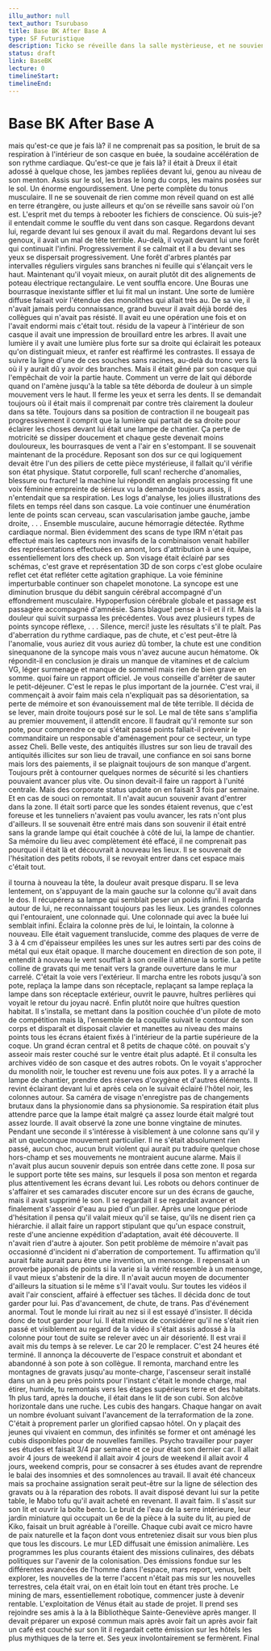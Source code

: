 ```yaml
---
illu_author: null
text_author: Tsurubaso
title: Base BK After Base A
type: SF Futuristique
description: Ticko se réveille dans la salle mystèrieuse, et ne souvient de rien...
status: draft
link: BaseBK
lecture: 0
timelineStart: 
timelineEnd: 
---
```


# Base BK After Base A


mais qu'est-ce que je fais là? il ne comprenait pas sa position, le bruit de sa respiration à l'intérieur de son casque en buée, la soudaine accélération de son rythme cardiaque. Qu'est-ce que je fais là? il était à Dreux il était adossé à quelque chose, les jambes repliées devant lui, genou au niveau de son menton. Assis sur le sol, les bras le long du corps, les mains posées sur le sol. Un énorme engourdissement. Une perte complète du tonus musculaire. Il ne se souvenait de rien comme mon réveil quand on est allé en terre étrangère, ou juste ailleurs et qu'on se réveille sans savoir où l'on est. L'esprit met du temps à rebooter les fichiers de conscience. Où suis-je? il entendait comme le souffle du vent dans son casque. Regardons devant lui, regarde devant lui ses genoux il avait du mal. Regardons devant lui ses genoux, il avait un mal de tête terrible. Au-delà, il voyait devant lui une forêt qui continuait l'infini. Progressivement il se calmait et il a bu devant ses yeux se dispersait progressivement. Une forêt d'arbres plantés par intervalles réguliers virgules sans branches ni feuille qui s'élançait vers le haut. Maintenant qu'il voyait mieux, on aurait plutôt dit des alignements de poteau électrique rectangulaire. Le vent souffla encore. Une Bouras une bourrasque inexistante siffler et lui fit mal un instant. Une sorte de lumière diffuse faisait voir l'étendue des monolithes qui allait très au. De sa vie, il n'avait jamais perdu connaissance, grand buveur il avait déjà bordé des collègues qui n'avait pas résisté. Il avait eu une opération une fois et on l'avait endormi mais c'était tout. 
résidu de la vapeur à l'intérieur de son casque il avait une impression de brouillard entre les arbres. Il avait une lumière il y avait une lumière plus forte sur sa droite qui éclairait les poteaux qu'on distinguait mieux, et ranfer est réaffirmé les contrastes. Il essaya de suivre la ligne d'une de ces souches sans racines, au-delà du tronc vers là où il y aurait dû y avoir des branches. Mais il était gêné par son casque qui l'empêchait de voir la partie haute. Comment un verre de lait qui déborde quand on l'amène jusqu'à la table sa tête déborda de douleur à un simple mouvement vers le haut. Il ferme les yeux et serra les dents. Il se demandait toujours où il était mais il comprenait par contre très clairement la douleur dans sa tête. Toujours dans sa position de contraction il ne bougeait pas progressivement il comprit que la lumière qui partait de sa droite pour éclairer les choses devant lui était une lampe de chantier. Ça perte de motricité se dissiper doucement et chaque geste devenait moins douloureux, les bourrasques de vent a l'air en s'estompant. Il se souvenait maintenant de la procédure. Reposant son dos sur ce qui logiquement devait être l'un des piliers de cette pièce mystérieuse, il fallait qu'il vérifie son état physique. Statut corporelle, full scan! recherche d'anomalies, blessure ou fracture! la machine lui répondit en anglais processing fit une voix féminine empreinte de sérieux vu la demande toujours assis, il n'entendait
que sa respiration. Les logs d'analyse, les jolies illustrations des filets en temps réel dans son casque. La voie continuer une énumération lente de points scan cerveau, scan vascularisation jambe gauche, jambe droite, . . . Ensemble musculaire, aucune hémorragie détectée. Rythme cardiaque normal. Bien évidemment des scans de type IRM n'était pas effectué mais les capteurs non invasifs de la combinaison venait habiller des représentations effectuées en amont, lors d'attribution à une équipe, essentiellement lors des check up. Son visage était éclairé par ses schémas, c'est grave et représentation 3D de son corps c'est globe oculaire reflet cet état refléter cette agitation graphique. La voie féminine imperturbable continuer son chapelet monotone. La syncope est une diminution brusque du débit sanguin cérébral accompagné d'un effondrement musculaire. Hypoperfusion cérébrale globale et passage est passagère accompagné d'amnésie. Sans blague! pense à t-il et il rit. Mais la douleur qui suivit surpassa les précédentes. Vous avez plusieurs types de points syncope réflexe, . . . Silence, merci! juste les résultats s'il te plaît. Pas d'aberration du rythme cardiaque, pas de chute, et c'est peut-être là l'anomalie, vous auriez dit vous auriez dû tomber, la chute est une condition sinequanone de la syncope mais vous n'avez aucune aucun hématome. Ok répondit-il en conclusion je dirais un manque de vitamines et de calcium VG, léger surmenage et manque de sommeil mais rien de bien grave en somme. 
quoi faire un rapport officiel. Je vous conseille d'arrêter de sauter le petit-déjeuner. C'est le repas le plus important de la journée. C'est vrai, il commençait à avoir faim mais cela n'expliquait pas sa désorientation, sa perte de mémoire et son évanouissement mal de tête terrible. Il décida de se lever, main droite toujours posé sur le sol. Le mal de tête sans s'amplifia au premier mouvement, il attendit encore. Il faudrait qu'il remonte sur son pote, pour comprendre ce qui s'était passé points fallait-il prévenir le commanditaire un responsable d'aménagement pour ce secteur, un type assez Cheli. Belle veste, des antiquités illustres sur son lieu de travail des antiquités illicites sur son lieu de travail, une confiance en soi sans borne mais lors des paiements, il se plaignait toujours de son manque d'argent. Toujours prêt à contourner quelques normes de sécurité si les chantiers pouvaient avancer plus vite. Ou sinon devait-il faire un rapport à l'unité centrale. Mais des corporate status update on en faisait 3 fois par semaine. Et en cas de souci on remontait. Il n'avait aucun souvenir avant d'entrer dans la zone. Il était sorti parce que les sondes étaient revenus, que c'est foreuse et les tunneliers n'avaient pas voulu avancer, les rats n'ont plus d'ailleurs. Il se souvenait être entré mais dans son souvenir il était entré sans la grande lampe qui était couchée à côté de lui, la lampe de chantier. Sa mémoire du lieu avec complètement été effacé, il ne comprenait pas pourquoi il était là et découvrait à nouveau les lieux. Il se souvenait de l'hésitation des petits robots, il se revoyait entrer dans cet espace mais c'était tout. 

il tourna à nouveau la tête, la douleur avait presque disparu. Il se leva lentement, on s'appuyant de la main gauche sur la colonne qu'il avait dans le dos. Il récupérera sa lampe qui semblait peser un poids infini. Il regarda autour de lui, ne reconnaissant toujours pas les lieux. Les grandes colonnes qui l'entouraient, une colonnade qui. Une colonnade qui avec la buée lui semblait infini. Éclaira la colonne près de lui, le lointain, la colonne à nouveau. Elle était vaguement translucide, comme des plaques de verre de 3 à 4 cm d'épaisseur empilées les unes sur les autres serti par des coins de métal qui eux était opaque. Il marche doucement en direction de son pote, il entendit à nouveau le vent soufflait à son oreille il atténue la sortie. La petite colline de gravats qui me tenait vers la grande ouverture dans le mur carrelé. C'était la voie vers l'extérieur. Il marcha entre les robots jusqu'à son pote, replaça la lampe dans son réceptacle, replaçant sa lampe replaça la lampe dans son réceptacle extérieur, ouvrit le pauvre, huîtres perlières qui voyait le retour du joyau nacré. Enfin plutôt noire que huîtres question habitat. Il s'installa, se mettant dans la position couchée d'un pilote de moto de compétition mais là, l'ensemble de la coquille suivait le contour de son corps et disparaît et disposait clavier et manettes au niveau des mains points tous les écrans étaient fixés à l'intérieur de la partie supérieure de la coque. Un grand écran central et 8 petits de chaque côté. 
on pouvait s'y asseoir mais rester couché sur le ventre était plus adapté. Et il consulta les archives vidéo de son casque et des autres robots. On le voyait s'approcher du monolith noir, le toucher est revenu une fois aux potes. Il y a arraché la lampe de chantier, prendre des réserves d'oxygène et d'autres éléments. Il revint éclairant devant lui et après cela on le suivait éclairé l'hôtel noir, les colonnes autour. Sa caméra de visage n'enregistre pas de changements brutaux dans la physionomie dans sa physionomie. Sa respiration était plus attendre parce que la lampe était malgré ça assez lourde était malgré tout assez lourde. Il avait observé la zone une bonne vingtaine de minutes. Pendant une seconde il s'intéresse à visiblement à une colonne sans qu'il y ait un quelconque mouvement particulier. Il ne s'était absolument rien passé, aucun choc, aucun bruit violent qui aurait pu traduire quelque chose hors-champ et ses mouvements ne montraient aucune alarme. Mais il n'avait plus aucun souvenir depuis son entrée dans cette zone. Il posa sur le support porte tête ses mains, sur lesquels il posa son menton et regarda plus attentivement les écrans devant lui. Les robots ou dehors continuer de s'affairer et ses camarades discuter encore sur un des écrans de gauche, mais il avait supprimé le son. Il se regardait il se regardait avancer et finalement s'asseoir d'eau au pied d'un pilier. Après une longue période d'hésitation il pensa qu'il valait mieux qu'il se taise, qu'ils ne disent rien ça hiérarchie. 
il allait faire un rapport stipulant que qu'un espace construit, reste d'une ancienne expédition d'adaptation, avait été découverte. Il n'avait rien d'autre à ajouter. Son petit problème de mémoire n'avait pas occasionné d'incident ni d'aberration de comportement. Tu affirmation qu'il aurait faite aurait paru être une invention, un mensonge. Il repensait à un proverbe japonais de points si la varie si la vérité ressemble à un mensonge, il vaut mieux s'abstenir de la dire. Il n'avait aucun moyen de documenter d'ailleurs la situation si le même s'il l'avait voulu. Sur toutes les vidéos il avait l'air conscient, affairé à effectuer ses tâches. Il décida donc de tout garder pour lui. Pas d'avancement, de chute, de trans. Pas d'événement anormal. Tout le monde lui rirait au nez si il est essayé d'insister. Il décida donc de tout garder pour lui. Il était mieux de considérer qu'il ne s'était rien passé et visiblement au regard de la vidéo il s'était assis adossé à la colonne pour tout de suite se relever avec un air désorienté. Il est vrai il avait mis du temps à se relever. Le car 20 le remplacer. C'est 24 heures été terminé. Il annonça la découverte de l'espace construit et abondant et abandonné à son pote à son collègue. Il remonta, marchand entre les montagnes de gravats jusqu'au monte-charge, l'ascenseur serait installé dans un an à peu près points pour l'instant c'était le monde charge, mal étirer, humide, tu remontais vers les étages supérieurs
terre et des habitats. 1h plus tard, après la douche, il était dans le lit de son cubi. Son alcôve horizontale dans une ruche. Les cubis des hangars. Chaque hangar on avait un nombre évoluant suivant l'avancement de la terraformation de la zone. C'était à proprement parler un glorified capsao hôtel. On y plaçait des jeunes qui vivaient en commun, des infinités se former et ont aménagé les cubis disponibles pour de nouvelles familles. Psycho travailler pour payer ses études et faisait 3/4 par semaine et ce jour était son dernier car. Il allait avoir 4 jours de weekend il allait avoir 4 jours de weekend il allait avoir 4 jours, weekend compris, pour se consacrer à ses études avant de reprendre le balai des insomnies et des somnolences au travail. Il avait été chanceux mais sa prochaine assignation serait peut-être sur la ligne de sélection des gravats ou à la réparation des robots. Il avait disposé devant lui sur la petite table, le Mabo tofu qu'il avait acheté en revenant. Il avait faim. Il s'assit sur son lit et ouvrir la boîte bento. Le bruit de l'eau de la serre intérieure, leur jardin miniature qui occupait un 6e de la pièce à la suite du lit, au pied de Kiko, faisait un bruit agréable à l'oreille. Chaque cubi avait ce micro havre de paix naturelle et la façon dont vous entreteniez disait sur vous bien plus que tous les discours. Le mur LED diffusait une émission animalière. Les programmes les plus courants étaient des missions culinaires, des débats politiques sur l'avenir de la colonisation. Des émissions
fondue sur les différentes avancées de l'homme dans l'espace, mars report, venus, belt explorer, les nouvelles de la terre l'accent n'était pas mis sur les nouvelles terrestres, cela était vrai, on en était loin tout en étant très proche. Le mining de mars, essentiellement robotique, commencer juste à devenir rentable. L'exploitation de Vénus était au stade de projet. Il prend ses rejoindre ses amis à la à la Bibliothèque Sainte-Geneviève après manger. Il devait préparer un exposé commun mais après avoir fait un après avoir fait un café est couché sur son lit il regardait cette émission sur les hôtels les plus mythiques de la terre et. Ses yeux involontairement se fermèrent. Final
